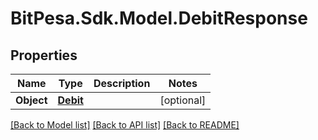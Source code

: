 
# BitPesa.Sdk.Model.DebitResponse

## Properties

Name | Type | Description | Notes
------------ | ------------- | ------------- | -------------
**Object** | [**Debit**](Debit.md) |  | [optional] 

[[Back to Model list]](../README.md#documentation-for-models)
[[Back to API list]](../README.md#documentation-for-api-endpoints)
[[Back to README]](../README.md)

